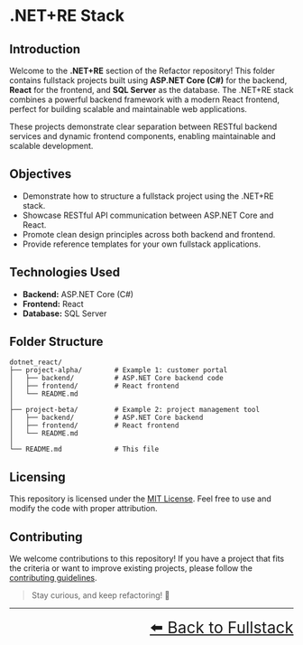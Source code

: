 # .NET+RE Stack

## Introduction

Welcome to the **.NET+RE** section of the Refactor repository! This folder contains fullstack projects built using **ASP.NET Core (C#)** for the backend, **React** for the frontend, and **SQL Server** as the database. The .NET+RE stack combines a powerful backend framework with a modern React frontend, perfect for building scalable and maintainable web applications.

These projects demonstrate clear separation between RESTful backend services and dynamic frontend components, enabling maintainable and scalable development.

## Objectives

- Demonstrate how to structure a fullstack project using the .NET+RE stack.
- Showcase RESTful API communication between ASP.NET Core and React.
- Promote clean design principles across both backend and frontend.
- Provide reference templates for your own fullstack applications.

## Technologies Used

- **Backend:** ASP.NET Core (C#)
- **Frontend:** React
- **Database:** SQL Server

## Folder Structure

```text
dotnet_react/
├── project-alpha/        # Example 1: customer portal
│   ├── backend/          # ASP.NET Core backend code
│   ├── frontend/         # React frontend
│   └── README.md
│
├── project-beta/         # Example 2: project management tool
│   ├── backend/          # ASP.NET Core backend
│   ├── frontend/         # React frontend
│   └── README.md
│
└── README.md             # This file
```

## Licensing

This repository is licensed under the [MIT License](../../LICENSE). Feel free to use and modify the code with proper attribution.

## Contributing

We welcome contributions to this repository! If you have a project that fits the criteria or want to improve existing projects, please follow the [contributing guidelines](../../CONTRIBUTING.md).

> Stay curious, and keep refactoring! 🚀

---

<div align="right" style="font-size: 2em;">
    <a href="../README.md">⬅️ Back to Fullstack</a>
</div>
